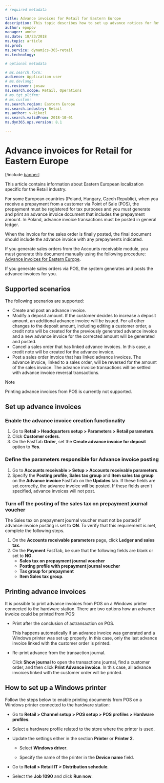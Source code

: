 ```yaml
---
# required metadata

title: Advance invoices for Retail for Eastern Europe
description: This topic describes how to set up advance notices for Retail for Eastern Europe. 
author: epopov
manager: annbe
ms.date: 10/23/2018
ms.topic: article
ms.prod: 
ms.service: dynamics-365-retail
ms.technology: 

# optional metadata

# ms.search.form: 
audience: Application user
# ms.devlang: 
ms.reviewer: josaw
ms.search.scope: Retail, Operations
# ms.tgt_pltfrm: 
# ms.custom: 
ms.search.region: Eastern Europe
ms.search.industry: Retail
ms.author: v-kikozl
ms.search.validFrom: 2018-10-01
ms.dyn365.ops.version: 8.1

---
```


# Advance invoices for Retail for Eastern Europe
[!include [banner](../includes/banner.md)]

This article contains information about Eastern European localization specific for the Retail industry. 

For some European countries (Poland, Hungary, Czech Republic), when you receive a prepayment from a customer via Point of Sale (POS), the prepayment must be registered for tax purposes and you must generate and print an advance invoice document that includes the prepayment amount. In Poland, advance invoice transactions must be posted in general ledger.

When the invoice for the sales order is finally posted, the final document should include the advance invoice with any prepayments indicated. 

If you generate sales orders from the Accounts receivable module, you must generate this document manually using the following procedure: [Advance invoices for Eastern Europe](https://docs.microsoft.com/en-us/dynamics365/unified-operations/financials/localizations/emea-advance-invoice). 

If you generate sales orders via POS, the system generates and posts the advance invoices for you.

## Supported scenarios

The following scenarios are supported:
- Create and post an advance invoice.
- Modify a deposit amount. If the customer decides to increase a deposit amount, an additional advance invoice will be issued. For all other changes to the deposit amount, including editing a customer order, a credit note will be created for the previously generated advance invoice and a new advance invoice for the corrected amount will be generated and posted. 
- Cancel a sales order that has linked advance invoices.  In this case, a credit note will be created for the advance invoice.
- Post a sales order invoice that has linked advance invoices. The advance invoice, linked to a sales order, will be reversed for the amount of the sales invoice. The advance invoice transactions will be settled with advance invoice reversal transactions.

> [!NOTE]
> Printing advance invoices from POS is currently not supported.

## Set up advance invoices

### Enable the advance invoice creation functionality 
  
1. Go to **Retail > Headquarters setup > Parameters > Retail parameters**.
2. Click **Customer orders**.
3. On the FastTab **Order**,  set the **Create advance invoice for deposit** option to **Yes**.

### Define the parameters responsible for Advance invoice posting 

1. Go to **Accounts receivable > Setup > Accounts receivable parameters**.
2. Specify the **Posting profile**, **Sales tax group** and **Item sales tax group** on the **Advance invoice** FastTab on the **Updates** tab. If these fields are set correctly, the advance invoice will be posted. If these fields aren't specified, advance invoices will not post.

### Turn off the posting of the sales tax on prepayment journal voucher

The Sales tax on prepayment journal voucher must not be posted if advance invoice posting is set to **ON**. To verify that this requirement is met, complete the following steps.

1. On the **Accounts receivable parameters** page, click **Ledger and sales tax**. 
2. On the **Payment** FastTab, be sure that the following fields are blank or set to **NO**. 
   - **Sales tax on prepayment journal voucher**
   - **Posting profile with prepayment journal voucher**
   - **Tax group for prepayment**
   - **Item Sales tax group**.

## Printing advance invoices

It is possible to print advance invoices from POS on a Windows printer connected to the hardware station. There are two options how an advance invoice could be printed from POS:
- Print after the conclusion of actransaction on POS. 

  This happens automatically if an advance invoice was generated and a Windows printer was set up properly. In this case, only the last advance invoice linked with the customer order is printed.

- Re-print advance from the transaction journal. 

  Click **Show journal** to open the transactions journal, find a customer order, and then click **Print Advance invoice**. In this case, all advance invoices linked with the customer order will be printed.

## How to set up a Windows printer

Follow the steps below to enable printing documents from POS on a Windows printer connected to the hardware station: 

- Go to **Retail > Channel setup > POS setup > POS profiles > Hardware profiles**.
- Select a hardware profile related to the store where the printer is used.
- Update the settings either in the section **Printer** or **Printer 2**.

  - Select **Windows driver**.

  - Specify the name of the printer in the **Device name** field.

- Go to **Retail > Retail IT > Distribution schedule**.
- Select the **Job 1090** and click **Run now**.
